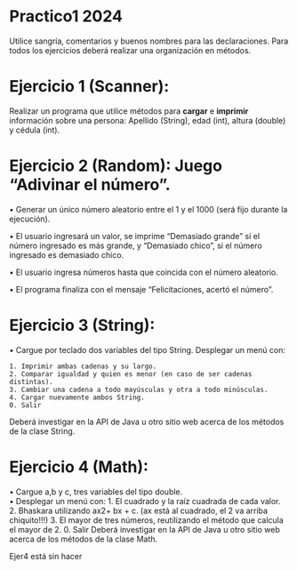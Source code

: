# Practico1 2024
Utilice sangría, comentarios y buenos nombres para las declaraciones.
Para todos los ejercicios deberá realizar una organización en métodos.

# Ejercicio 1 (Scanner): 

Realizar un programa que utilice métodos para **cargar**  e **imprimir** información sobre una persona: Apellido (String), edad (int), altura (double) y cédula (int). 


# Ejercicio 2 (Random): Juego “Adivinar el número”. 

•	Generar un único número aleatorio entre el 1 y el 1000 (será fijo durante la ejecución).

•	El usuario ingresará un valor, se imprime “Demasiado grande” si el número ingresado es más grande, y “Demasiado chico”, si el número ingresado es demasiado chico. 

•	El usuario ingresa números hasta que coincida con el número aleatorio. 

•	El programa finaliza con el mensaje “Felicitaciones, acertó el número”.

# Ejercicio 3 (String): 

•	Cargue por teclado dos variables del tipo String. Desplegar un menú con:

	1. Imprimir ambas cadenas y su largo.
	2. Comparar igualdad y quien es menor (en caso de ser cadenas distintas).
	3. Cambiar una cadena a todo mayúsculas y otra a todo minúsculas.
	4. Cargar nuevamente ambos String.
	0. Salir

Deberá investigar en la API de Java u otro sitio web acerca de los métodos de la clase String.

# Ejercicio 4 (Math):  
•	Cargue a,b y c, tres variables del tipo double. 	
•	Desplegar un menú con:
		1. El cuadrado y la raíz cuadrada de cada valor.
		2. Bhaskara utilizando ax2+ bx + c.  (ax está al cuadrado, el 2 va arriba chiquito!!!)
		3. El mayor de tres números, reutilizando el método que calcula el mayor de 2.
		0. Salir
		Deberá investigar en la API de Java u otro sitio web acerca de los métodos de la clase Math.

Ejer4 está sin hacer

